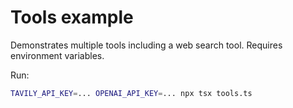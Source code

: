 # Tools example

Demonstrates multiple tools including a web search tool. Requires environment variables.

Run:

```sh
TAVILY_API_KEY=... OPENAI_API_KEY=... npx tsx tools.ts
```
